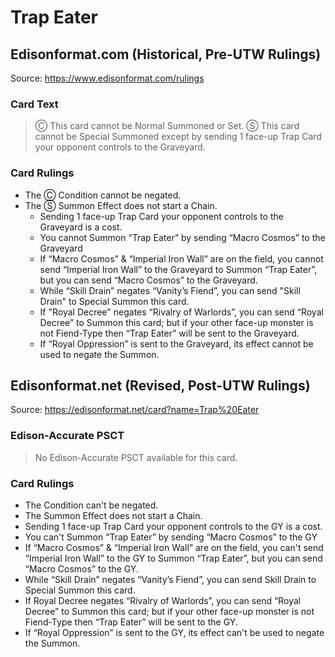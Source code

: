 # Trap Eater

## Edisonformat.com (Historical, Pre-UTW Rulings)

Source: https://www.edisonformat.com/rulings

### Card Text

> Ⓒ This card cannot be Normal Summoned or Set. Ⓢ This card cannot be Special Summoned except by sending 1 face-up Trap Card your opponent controls to the Graveyard.

### Card Rulings

*   The Ⓒ Condition cannot be negated.
*   The Ⓢ Summon Effect does not start a Chain.
    *   Sending 1 face-up Trap Card your opponent controls to the Graveyard is a cost.
    *   You cannot Summon “Trap Eater” by sending “Macro Cosmos” to the Graveyard
    *   If “Macro Cosmos” & “Imperial Iron Wall” are on the field, you cannot send “Imperial Iron Wall” to the Graveyard to Summon “Trap Eater”, but you can send “Macro Cosmos” to the Graveyard.
    *   While “Skill Drain” negates “Vanity’s Fiend”, you can send "Skill Drain" to Special Summon this card.
    *   If "Royal Decree" negates “Rivalry of Warlords”, you can send “Royal Decree” to Summon this card; but if your other face-up monster is not Fiend-Type then “Trap Eater” will be sent to the Graveyard.
    *   If “Royal Oppression” is sent to the Graveyard, its effect cannot be used to negate the Summon.

## Edisonformat.net (Revised, Post-UTW Rulings)

Source: https://edisonformat.net/card?name=Trap%20Eater

### Edison-Accurate PSCT

> No Edison-Accurate PSCT available for this card.

### Card Rulings

*   The Condition can't be negated.
*   The Summon Effect does not start a Chain.
*   Sending 1 face-up Trap Card your opponent controls to the GY is a cost.
*   You can't Summon “Trap Eater” by sending “Macro Cosmos” to the GY
*   If “Macro Cosmos” & “Imperial Iron Wall” are on the field, you can't send “Imperial Iron Wall” to the GY to Summon “Trap Eater”, but you can send “Macro Cosmos” to the GY.
*   While “Skill Drain” negates “Vanity’s Fiend”, you can send Skill Drain to Special Summon this card.
*   If Royal Decree negates “Rivalry of Warlords”, you can send “Royal Decree” to Summon this card; but if your other face-up monster is not Fiend-Type then “Trap Eater” will be sent to the GY.
*   If “Royal Oppression” is sent to the GY, its effect can't be used to negate the Summon.
            